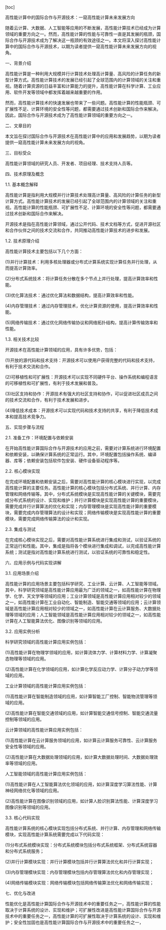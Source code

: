 
[toc]                    
                
                
高性能计算中的国际合作与开源技术：一窥高性能计算未来发展方向

随着云计算、大数据、人工智能等应用的不断发展，高性能计算技术已经成为计算领域的重要方向之一。然而，高性能计算的性能与可靠性一直是其发展的瓶颈，国际合作与开源技术成为了解决这一瓶颈的有效途径之一。本文将深入探讨高性能计算中的国际合作与开源技术，以期为读者提供一窥高性能计算未来发展方向的视角。

一、背景介绍

高性能计算是一种利用大规模并行计算技术处理高计算量、高风险的计算任务的新型计算方式。高性能计算技术的发展已经引起了全球范围内的计算领域的关注和重视。随着计算资源的日益丰富和计算能力的提升，高性能计算在科学计算、工业应用、软件开发等领域中都发挥着越来越重要的作用。

然而，高性能计算技术的快速发展也带来了一些问题。高性能计算的性能瓶颈、可扩展性不足、计算环境的安全性等问题，都需要通过技术创新和国际合作来解决。因此，国际合作与开源技术成为了高性能计算领域的重要方向之一。

二、文章目的

本文旨在探讨国际合作与开源技术在高性能计算中的应用和发展趋势，以期为读者提供一窥高性能计算未来发展方向的视角。

三、目标受众

高性能计算领域的研究人员、开发者、项目经理、技术支持人员等。

四、技术原理及概念

1.1. 基本概念解释

高性能计算是指利用大规模并行计算技术处理高计算量、高风险的计算任务的新型计算方式。高性能计算技术的发展已经引起了全球范围内的计算领域的关注和重视。高性能计算的性能瓶颈、可扩展性不足、计算环境的安全性等问题，都需要通过技术创新和国际合作来解决。

开源技术是指在高性能计算领域，通过公开代码、技术文档等方式，促进开源社区和合作伙伴之间的技术交流和合作，共同推动高性能计算技术的进步和发展。

1.2. 技术原理介绍

高性能计算技术主要包括以下几个方面：

(1)并行计算技术：利用多核处理器或分布式计算系统实现计算任务并行处理，从而提高计算效率。

(2)分布式系统技术：将计算任务分散在多个节点上并行处理，提高计算效率和性能。

(3)优化算法技术：通过优化算法和数据结构，提高计算效率和性能。

(4)内存管理技术：通过内存管理技术，优化计算资源的使用，提高计算效率和性能。

(5)网络传输技术：通过优化网络传输协议和网络拓扑结构，提高计算传输效率和性能。

1.3. 相关技术比较

开源技术在高性能计算领域的应用，具有许多优势，包括：

(1)开放的源代码和技术支持：开源技术可以使用户获得完整的代码和技术支持，有利于技术交流和合作。

(2)可移植性和可扩展性：开源技术可以实现不同硬件平台、操作系统和编程语言的可移植性和可扩展性，有利于技术发展和普及。

(3)社区支持和协作：开源技术有强大的社区支持和协作，可以促进社区成员之间的技术交流和合作，有利于技术发展和进步。

(4)降低技术成本：开源技术可以实现代码和技术支持的共享，有利于降低技术成本和提高技术竞争力。

五、实现步骤与流程

2.1. 准备工作：环境配置与依赖安装

在开始高性能计算国际合作与开源技术的应用之前，需要对计算系统进行环境配置和依赖安装，以确保计算系统的正常运行。其中，环境配置包括操作系统、编译器、库等；依赖安装包括软件包安装、硬件设备驱动程序等。

2.2. 核心模块实现

在完成环境配置和依赖安装之后，需要对高性能计算的核心模块进行实现，以完成高性能计算的主要任务。高性能计算的核心模块包括分布式系统、并行计算、内存管理和网络传输等。其中，分布式系统模块是实现高性能计算的关键模块，需要完成分布式系统的设计、实现和维护；并行计算模块是实现高性能计算的重要模块，需要完成并行计算算法的优化和实现；内存管理模块是实现高性能计算的重要模块，需要完成内存管理算法的设计和实现；网络传输模块是实现高性能计算的重要模块，需要完成网络传输算法的设计和实现。

2.3. 集成与测试

在完成核心模块实现之后，需要对高性能计算系统进行集成和测试，以验证系统的正常运行和性能。其中，集成是指将各个模块进行集成和调试，以完成高性能计算系统；测试是指对高性能计算系统进行测试，以验证系统的可靠性和稳定性。

六、应用示例与代码实现讲解

3.1. 应用场景介绍

高性能计算的应用场景主要包括科学研究、工业计算、云计算、人工智能等领域。其中，科学研究领域是高性能计算应用最为广泛的领域之一，如高性能计算在物理学、化学、天文学等领域的应用；工业计算领域是高性能计算应用相对较少的领域之一，如高性能计算在工业自动化、智能制造、智能交通等领域的应用；云计算领域是高性能计算应用相对较少的领域之一，如高性能计算在云计算服务、大数据处理等领域的应用；人工智能领域是高性能计算应用相对较少的领域之一，如高性能计算在人工智能算法优化、图像识别等领域的应用。

3.2. 应用实例分析

科学研究领域的高性能计算应用实例包括：

(1)高性能计算在物理学领域的应用，如计算流体力学、计算材料力学、计算凝聚态物理等领域的应用。

(2)高性能计算在化学领域的应用，如计算化学反应动力学、计算分子动力学等领域的应用。

工业计算领域的高性能计算应用实例包括：

(1)高性能计算在智能制造领域的应用，如计算智能工厂控制、智能物流管理等领域的应用。

(2)高性能计算在智能交通领域的应用，如计算智能交通信号控制、智能交通流量控制等领域的应用。

云计算领域的高性能计算应用实例包括：

(1)高性能计算在云计算服务领域的应用，如计算云计算服务可靠性、云计算服务安全性等领域的应用。

(2)高性能计算在大数据处理领域的应用，如计算大数据处理时间、大数据处理效率等领域的应用。

人工智能领域的高性能计算应用实例包括：

(1)高性能计算在人工智能算法优化领域的应用，如计算深度学习算法性能、计算神经网络优化等领域的应用。

(2)高性能计算在图像识别领域的应用，如计算人脸识别算法性能、计算深度学习图像识别等领域的应用。

3.3. 核心代码实现

高性能计算系统的核心模块实现包括分布式系统、并行计算、内存管理和网络传输模块，实现高性能计算系统需要完成以下代码实现：

(1)分布式系统模块实现：分布式系统模块包括分布式系统框架、分布式系统容器和分布式系统服务；

(2)并行计算模块实现：并行计算模块包括并行计算算法优化和并行计算实现；

(3)内存管理模块实现：内存管理模块包括内存管理算法优化和内存管理实现；

(4)网络传输模块实现：网络传输模块包括网络传输算法优化和网络传输实现；

七、优化与改进

性能优化是高性能计算国际合作与开源技术中的重要任务之一，高性能计算的性能取决于计算系统的设计、实现和维护；可扩展性改进是高性能计算国际合作与开源技术中的重要任务之一，高性能计算的可扩展性取决于计算系统的设计、实现和维护；安全性加固也是高性能计算国际合作与开源技术中的重要任务之一，

